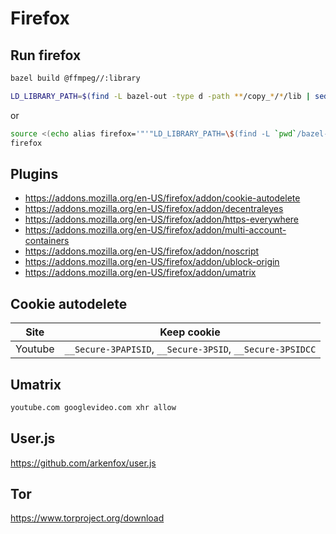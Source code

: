 # Firefox

## Run firefox
```sh
bazel build @ffmpeg//:library
```

```sh
LD_LIBRARY_PATH=$(find -L bazel-out -type d -path **/copy_*/*/lib | sed -e ':a;N;$!ba;s|\n|:|g') firefox
```
or
```sh
source <(echo alias firefox='"'"LD_LIBRARY_PATH=\$(find -L `pwd`/bazel-out -type d -path **/copy_*/*/lib | sed -e ':a;N;\$!ba;s|\n|:|g') /usr/bin/firefox"'"')
firefox
```

## Plugins
* https://addons.mozilla.org/en-US/firefox/addon/cookie-autodelete
* https://addons.mozilla.org/en-US/firefox/addon/decentraleyes
* https://addons.mozilla.org/en-US/firefox/addon/https-everywhere
* https://addons.mozilla.org/en-US/firefox/addon/multi-account-containers
* https://addons.mozilla.org/en-US/firefox/addon/noscript
* https://addons.mozilla.org/en-US/firefox/addon/ublock-origin
* https://addons.mozilla.org/en-US/firefox/addon/umatrix

## Cookie autodelete
| Site | Keep cookie |
| --- | --- |
| Youtube | `__Secure-3PAPISID`, `__Secure-3PSID`, `__Secure-3PSIDCC` |

## Umatrix
```txt
youtube.com googlevideo.com xhr allow
```

## User.js
https://github.com/arkenfox/user.js

## Tor
https://www.torproject.org/download
